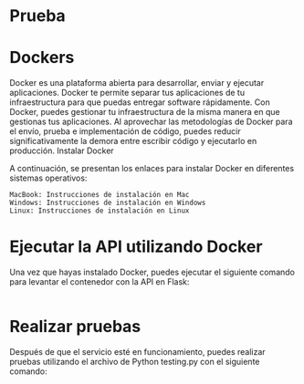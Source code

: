 # Prueba


# Dockers

Docker es una plataforma abierta para desarrollar, enviar y ejecutar aplicaciones. Docker te permite separar tus aplicaciones de tu infraestructura para que puedas entregar software rápidamente. Con Docker, puedes gestionar tu infraestructura de la misma manera en que gestionas tus aplicaciones. Al aprovechar las metodologías de Docker para el envío, prueba e implementación de código, puedes reducir significativamente la demora entre escribir código y ejecutarlo en producción.
Instalar Docker

A continuación, se presentan los enlaces para instalar Docker en diferentes sistemas operativos:

    MacBook: Instrucciones de instalación en Mac
    Windows: Instrucciones de instalación en Windows
    Linux: Instrucciones de instalación en Linux

# Ejecutar la API utilizando Docker

Una vez que hayas instalado Docker, puedes ejecutar el siguiente comando para levantar el contenedor con la API en Flask:

``` docker-compose up --build
 ```

# Realizar pruebas

Después de que el servicio esté en funcionamiento, puedes realizar pruebas utilizando el archivo de Python testing.py con el siguiente comando:


``` python3 testing.py
 ```